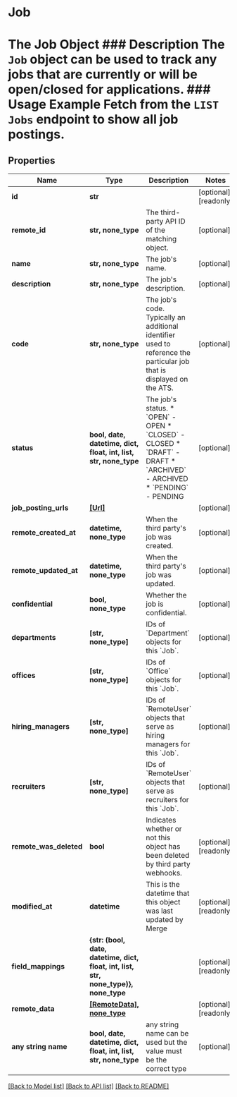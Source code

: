 # Job

# The Job Object ### Description The `Job` object can be used to track any jobs that are currently or will be open/closed for applications. ### Usage Example Fetch from the `LIST Jobs` endpoint to show all job postings.

## Properties
Name | Type | Description | Notes
------------ | ------------- | ------------- | -------------
**id** | **str** |  | [optional] [readonly] 
**remote_id** | **str, none_type** | The third-party API ID of the matching object. | [optional] 
**name** | **str, none_type** | The job&#39;s name. | [optional] 
**description** | **str, none_type** | The job&#39;s description. | [optional] 
**code** | **str, none_type** | The job&#39;s code. Typically an additional identifier used to reference the particular job that is displayed on the ATS. | [optional] 
**status** | **bool, date, datetime, dict, float, int, list, str, none_type** | The job&#39;s status.  * &#x60;OPEN&#x60; - OPEN * &#x60;CLOSED&#x60; - CLOSED * &#x60;DRAFT&#x60; - DRAFT * &#x60;ARCHIVED&#x60; - ARCHIVED * &#x60;PENDING&#x60; - PENDING | [optional] 
**job_posting_urls** | [**[Url]**](Url.md) |  | [optional] 
**remote_created_at** | **datetime, none_type** | When the third party&#39;s job was created. | [optional] 
**remote_updated_at** | **datetime, none_type** | When the third party&#39;s job was updated. | [optional] 
**confidential** | **bool, none_type** | Whether the job is confidential. | [optional] 
**departments** | **[str, none_type]** | IDs of &#x60;Department&#x60; objects for this &#x60;Job&#x60;. | [optional] 
**offices** | **[str, none_type]** | IDs of &#x60;Office&#x60; objects for this &#x60;Job&#x60;. | [optional] 
**hiring_managers** | **[str, none_type]** | IDs of &#x60;RemoteUser&#x60; objects that serve as hiring managers for this &#x60;Job&#x60;. | [optional] 
**recruiters** | **[str, none_type]** | IDs of &#x60;RemoteUser&#x60; objects that serve as recruiters for this &#x60;Job&#x60;. | [optional] 
**remote_was_deleted** | **bool** | Indicates whether or not this object has been deleted by third party webhooks. | [optional] [readonly] 
**modified_at** | **datetime** | This is the datetime that this object was last updated by Merge | [optional] [readonly] 
**field_mappings** | **{str: (bool, date, datetime, dict, float, int, list, str, none_type)}, none_type** |  | [optional] [readonly] 
**remote_data** | [**[RemoteData], none_type**](RemoteData.md) |  | [optional] [readonly] 
**any string name** | **bool, date, datetime, dict, float, int, list, str, none_type** | any string name can be used but the value must be the correct type | [optional]

[[Back to Model list]](../README.md#documentation-for-models) [[Back to API list]](../README.md#documentation-for-api-endpoints) [[Back to README]](../README.md)



